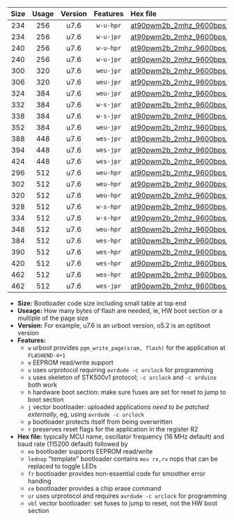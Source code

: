 |Size|Usage|Version|Features|Hex file|
|:-:|:-:|:-:|:-:|:--|
|234|256|u7.6|`w-u-hpr`|[at90pwm2b_2mhz_9600bps_ur.hex](https://raw.githubusercontent.com/stefanrueger/urboot/main//at90pwm2b_2mhz_9600bps_ur.hex)|
|234|256|u7.6|`w-u-jpr`|[at90pwm2b_2mhz_9600bps_ur_vbl.hex](https://raw.githubusercontent.com/stefanrueger/urboot/main//at90pwm2b_2mhz_9600bps_ur_vbl.hex)|
|240|256|u7.6|`w-u-hpr`|[at90pwm2b_2mhz_9600bps_lednop_ur.hex](https://raw.githubusercontent.com/stefanrueger/urboot/main//at90pwm2b_2mhz_9600bps_lednop_ur.hex)|
|240|256|u7.6|`w-u-jpr`|[at90pwm2b_2mhz_9600bps_lednop_ur_vbl.hex](https://raw.githubusercontent.com/stefanrueger/urboot/main//at90pwm2b_2mhz_9600bps_lednop_ur_vbl.hex)|
|300|320|u7.6|`weu-jpr`|[at90pwm2b_2mhz_9600bps_ee_ur_vbl.hex](https://raw.githubusercontent.com/stefanrueger/urboot/main//at90pwm2b_2mhz_9600bps_ee_ur_vbl.hex)|
|306|320|u7.6|`weu-jpr`|[at90pwm2b_2mhz_9600bps_ee_lednop_ur_vbl.hex](https://raw.githubusercontent.com/stefanrueger/urboot/main//at90pwm2b_2mhz_9600bps_ee_lednop_ur_vbl.hex)|
|324|384|u7.6|`weu-jpr`|[at90pwm2b_2mhz_9600bps_ee_lednop_fr_ur_vbl.hex](https://raw.githubusercontent.com/stefanrueger/urboot/main//at90pwm2b_2mhz_9600bps_ee_lednop_fr_ur_vbl.hex)|
|332|384|u7.6|`w-s-jpr`|[at90pwm2b_2mhz_9600bps_vbl.hex](https://raw.githubusercontent.com/stefanrueger/urboot/main//at90pwm2b_2mhz_9600bps_vbl.hex)|
|338|384|u7.6|`w-s-jpr`|[at90pwm2b_2mhz_9600bps_lednop_vbl.hex](https://raw.githubusercontent.com/stefanrueger/urboot/main//at90pwm2b_2mhz_9600bps_lednop_vbl.hex)|
|352|384|u7.6|`weu-jpr`|[at90pwm2b_2mhz_9600bps_ee_lednop_fr_ce_ur_vbl.hex](https://raw.githubusercontent.com/stefanrueger/urboot/main//at90pwm2b_2mhz_9600bps_ee_lednop_fr_ce_ur_vbl.hex)|
|388|448|u7.6|`wes-jpr`|[at90pwm2b_2mhz_9600bps_ee_vbl.hex](https://raw.githubusercontent.com/stefanrueger/urboot/main//at90pwm2b_2mhz_9600bps_ee_vbl.hex)|
|394|448|u7.6|`wes-jpr`|[at90pwm2b_2mhz_9600bps_ee_lednop_vbl.hex](https://raw.githubusercontent.com/stefanrueger/urboot/main//at90pwm2b_2mhz_9600bps_ee_lednop_vbl.hex)|
|424|448|u7.6|`wes-jpr`|[at90pwm2b_2mhz_9600bps_ee_lednop_fr_vbl.hex](https://raw.githubusercontent.com/stefanrueger/urboot/main//at90pwm2b_2mhz_9600bps_ee_lednop_fr_vbl.hex)|
|296|512|u7.6|`weu-hpr`|[at90pwm2b_2mhz_9600bps_ee_ur.hex](https://raw.githubusercontent.com/stefanrueger/urboot/main//at90pwm2b_2mhz_9600bps_ee_ur.hex)|
|302|512|u7.6|`weu-hpr`|[at90pwm2b_2mhz_9600bps_ee_lednop_ur.hex](https://raw.githubusercontent.com/stefanrueger/urboot/main//at90pwm2b_2mhz_9600bps_ee_lednop_ur.hex)|
|320|512|u7.6|`weu-hpr`|[at90pwm2b_2mhz_9600bps_ee_lednop_fr_ur.hex](https://raw.githubusercontent.com/stefanrueger/urboot/main//at90pwm2b_2mhz_9600bps_ee_lednop_fr_ur.hex)|
|328|512|u7.6|`w-s-hpr`|[at90pwm2b_2mhz_9600bps.hex](https://raw.githubusercontent.com/stefanrueger/urboot/main//at90pwm2b_2mhz_9600bps.hex)|
|334|512|u7.6|`w-s-hpr`|[at90pwm2b_2mhz_9600bps_lednop.hex](https://raw.githubusercontent.com/stefanrueger/urboot/main//at90pwm2b_2mhz_9600bps_lednop.hex)|
|348|512|u7.6|`weu-hpr`|[at90pwm2b_2mhz_9600bps_ee_lednop_fr_ce_ur.hex](https://raw.githubusercontent.com/stefanrueger/urboot/main//at90pwm2b_2mhz_9600bps_ee_lednop_fr_ce_ur.hex)|
|384|512|u7.6|`wes-hpr`|[at90pwm2b_2mhz_9600bps_ee.hex](https://raw.githubusercontent.com/stefanrueger/urboot/main//at90pwm2b_2mhz_9600bps_ee.hex)|
|390|512|u7.6|`wes-hpr`|[at90pwm2b_2mhz_9600bps_ee_lednop.hex](https://raw.githubusercontent.com/stefanrueger/urboot/main//at90pwm2b_2mhz_9600bps_ee_lednop.hex)|
|420|512|u7.6|`wes-hpr`|[at90pwm2b_2mhz_9600bps_ee_lednop_fr.hex](https://raw.githubusercontent.com/stefanrueger/urboot/main//at90pwm2b_2mhz_9600bps_ee_lednop_fr.hex)|
|462|512|u7.6|`wes-hpr`|[at90pwm2b_2mhz_9600bps_ee_lednop_fr_ce.hex](https://raw.githubusercontent.com/stefanrueger/urboot/main//at90pwm2b_2mhz_9600bps_ee_lednop_fr_ce.hex)|
|462|512|u7.6|`wes-jpr`|[at90pwm2b_2mhz_9600bps_ee_lednop_fr_ce_vbl.hex](https://raw.githubusercontent.com/stefanrueger/urboot/main//at90pwm2b_2mhz_9600bps_ee_lednop_fr_ce_vbl.hex)|

- **Size:** Bootloader code size including small table at top end
- **Useage:** How many bytes of flash are needed, ie, HW boot section or a multiple of the page size
- **Version:** For example, u7.6 is an urboot version, o5.2 is an optiboot version
- **Features:**
  + `w` urboot provides `pgm_write_page(sram, flash)` for the application at `FLASHEND-4+1`
  + `e` EEPROM read/write support
  + `u` uses urprotocol requiring `avrdude -c urclock` for programming
  + `s` uses skeleton of STK500v1 protocol; `-c urclock` and `-c arduino` both work
  + `h` hardware boot section: make sure fuses are set for reset to jump to boot section
  + `j` vector bootloader: uploaded applications *need to be patched externally*, eg, using `avrdude -c urclock`
  + `p` bootloader protects itself from being overwritten
  + `r` preserves reset flags for the application in the register R2
- **Hex file:** typically MCU name, oscillator frequency (16 MHz default) and baud rate (115200 default) followed by
  + `ee` bootloader supports EEPROM read/write
  + `lednop` "template" bootloader contains `mov rx,rx` nops that can be replaced to toggle LEDs
  + `fr` bootloader provides non-essential code for smoother error handing
  + `ce` bootloader provides a chip erase command
  + `ur` uses urprotocol and requires `avrdude -c urclock` for programming
  + `vbl` vector bootloader: set fuses to jump to reset, not the HW boot section
